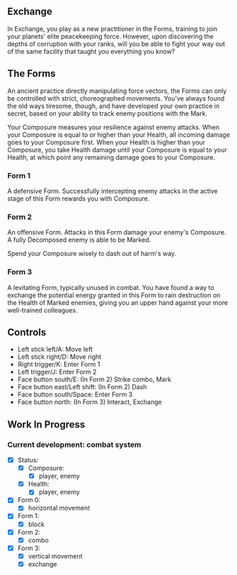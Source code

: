 ## Exchange

In Exchange, you play as a new practitioner in the Forms, training to join your planets' elite peacekeeping force. However, upon discovering the depths of corruption with your ranks, will you be able to fight your way out of the same facility that taught you everything you know?

## The Forms

An ancient practice directly manipulating force vectors, the Forms can only be controlled with strict, choreographed movements. You've always found the old ways tiresome, though, and have developed your own practice in secret, based on your ability to track enemy positions with the Mark.

Your Composure measures your resilience against enemy attacks. When your Composure is equal to or higher than your Health, all incoming damage goes to your Composure first. When your Health is higher than your Composure, you take Health damage until your Composure is equal to your Health, at which point any remaining damage goes to your Composure.

### Form 1

A defensive Form. Successfully intercepting enemy attacks in the active stage of this Form rewards you with Composure.

### Form 2

An offensive Form. Attacks in this Form damage your enemy's Composure. A fully Decomposed enemy is able to be Marked.

Spend your Composure wisely to dash out of harm's way.

### Form 3

A levitating Form, typically unused in combat. You have found a way to exchange the potential energy granted in this Form to rain destruction on the Health of Marked enemies, giving you an upper hand against your more well-trained colleagues.

## Controls

*   Left stick left/A: Move left
*   Left stick right/D: Move right
*   Right trigger/K: Enter Form 1
*   Left trigger/J: Enter Form 2
*   Face button south/E: (In Form 2) Strike combo, Mark
*   Face button east/Left shift: (In Form 2) Dash
*   Face button south/Space: Enter Form 3
*   Face button north: (In Form 3) Interact, Exchange 

## Work In Progress
### Current development: combat system
* [x] Status:
    * [x] Composure:
        * [x] player, enemy
    * [x] Health:
        * [x] player, enemy          
* [x] Form 0:
    * [x] horizontal movement
* [x] Form 1:
    * [x] block
* [x] Form 2:
    * [x] combo
* [x] Form 3:
    * [x] vertical movement 
    * [x] exchange
